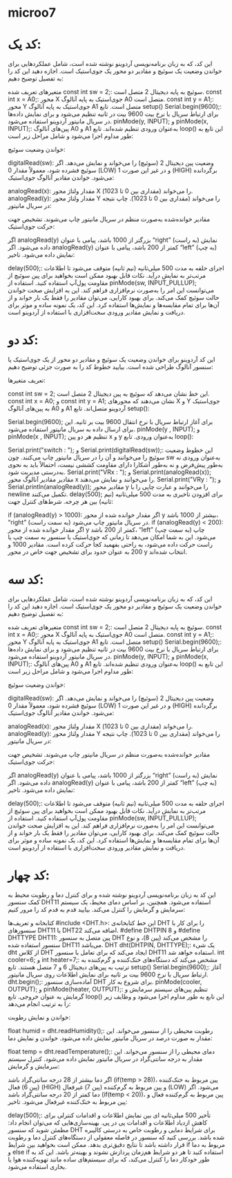 # microo7

# کد یک: 

این کد، که به زبان برنامه‌نویسی آردوینو نوشته شده است، شامل عملکردهایی برای خواندن وضعیت یک سوئیچ و مقادیر دو محور یک جوی‌استیک است. اجازه دهید این کد را به تفصیل توضیح دهیم:

متغیرهای تعریف شده
const int sw = 2;: سوئیچ به پایه دیجیتال 2 متصل است.
const int x = A0;: محور X جوی‌استیک به پایه آنالوگ A0 متصل است.
const int y = A1;: محور Y جوی‌استیک به پایه آنالوگ A1 متصل است.
تابع setup()
Serial.begin(9600);: برای ارتباط سریال با نرخ بیت 9600 بیت در ثانیه تنظیم می‌شود و برای نمایش داده‌ها در سریال مانیتور آردوینو استفاده می‌شود.
pinMode(y, INPUT); و pinMode(x, INPUT);: پین‌های آنالوگ A0 و A1 به‌عنوان ورودی تنظیم شده‌اند.
تابع loop()
این تابع به طور مداوم اجرا می‌شود و شامل مراحل زیر است:

خواندن وضعیت سوئیچ:

digitalRead(sw): وضعیت پین دیجیتال 2 (سوئیچ) را می‌خواند و نمایش می‌دهد. اگر سوئیچ فشرده شود، معمولاً مقدار 0 (LOW) و در غیر این صورت 1 (HIGH) برگردانده می‌شود.
خواندن مقادیر آنالوگ جوی‌استیک:

analogRead(x): مقدار ولتاژ محور X را می‌خواند (مقداری بین 0 تا 1023).
analogRead(y): مقدار ولتاژ محور Y را می‌خواند (مقداری بین 0 تا 1023).
چاپ نتیجه در سریال مانیتور:

مقادیر خوانده‌شده به‌صورت منظم در سریال مانیتور چاپ می‌شوند.
تشخیص جهت حرکت جوی‌استیک:

اگر analogRead(y) بزرگتر از 1000 باشد، پیامی با عنوان “right” (به راست) نمایش داده می‌شود.
اگر analogRead(y) کمتر از 200 باشد، پیامی با عنوان “left” (به چپ) نمایش داده می‌شود.
تاخیر:

delay(500);: اجرای حلقه به مدت 500 میلی‌ثانیه (نیم ثانیه) متوقف می‌شود تا اطلاعات مرتب‌تر به نمایش درآید.
نکات قابل بهبود
ممکن است بخواهید برای پین سوئیچ از مقاومت پول‌آپ استفاده کنید. استفاده از pinMode(sw, INPUT_PULLUP); می‌توانست این امر را به‌صورت نرم‌افزاری فراهم کند. این به افزایش صحت خواندن حالت سوئیچ کمک می‌کند.
برای بهبود کارایی، می‌توان مقادیر را فقط یک بار خواند و از آن‌ها برای تمام مقایسه‌ها و نمایش‌ها استفاده کرد.
این کد، یک نمونه ساده و موثر برای دریافت و نمایش مقادیر ورودی سخت‌افزاری با استفاده از آردوینو است.

# کد دو: 

این کد آردوینو برای خواندن وضعیت یک سوئیچ و مقادیر دو محور از یک جوی‌استیک یا سنسور آنالوگ طراحی شده است. بیایید خطوط کد را به صورت جزئی توضیح دهیم:

تعریف متغیر‌ها:

const int sw = 2; این خط نشان می‌دهد که سوئیچ به پین دیجیتال 2 متصل است.
const int x = A0; و const int y = A1; نشان می‌دهند که محورهای X و Y جوی‌استیک به پین‌های آنالوگ A0 و A1 آردوینو متصل‌اند.
تابع setup():

Serial.begin(9600); برای آغاز ارتباط سریال با نرخ انتقال 9600 بیت بر ثانیه. این برای ارسال داده به سریال مانیتور استفاده می‌شود.
pinMode(y , INPUT); و pinMode(x , INPUT); تنظیم هر دو پین x و y به‌عنوان ورودی.
تابع loop():

Serial.print("switch : "); و Serial.print(digitalRead(sw));: این خطوط وضعیت سوئیچ را می‌خوانند و آن را در سریال مانیتور چاپ می‌کنند. چون sw به‌عنوان ورودی نه به‌طور پیش‌فرض و نه به‌طور آشکارا دارای مقاومت کششی نیست، احتمالاً باید به نحوی به‌درستی مدیریت شود.
Serial.print("VRx : "); و Serial.print(analogRead(x)); مقادیر مقادیر آنالوگ محور x را می‌خوانند و نمایش می‌دهند.
Serial.print("VRy : "); و Serial.println(analogRead(y)); مقادیر محور y را می‌خوانند و عبارت چاپی را با newline تکمیل می‌کنند.
delay(500); برای افزودن تاخیری به مدت 500 میلی‌ثانیه (نیم ثانیه) بین هر چرخه.
شرط‌های کنترل جهت:

if (analogRead(y) > 1000): اگر مقدار خوانده شده از محور y بیشتر از 1000 باشد، “right” (به سمت راست) در سریال مانیتور چاپ می‌شود.
if (analogRead(y) < 200): اگر مقدار خوانده شده از محور y کمتر از 200 باشد، “left” (به سمت چپ) چاپ می‌شود.
این به شما امکان می‌دهد تا زمانی که جوی‌استیک یا سنسور به سمت چپ یا راست حرکت داده می‌شود، به راحتی بفهمید کجا حرکت کرده است. مقادیر 1000 و 200 به عنوان حدود برای تشخیص جهت خاص در محور y انتخاب شده‌اند.

# کد سه: 

این کد، که به زبان برنامه‌نویسی آردوینو نوشته شده است، شامل عملکردهایی برای خواندن وضعیت یک سوئیچ و مقادیر دو محور یک جوی‌استیک است. اجازه دهید این کد را به تفصیل توضیح دهیم:

متغیرهای تعریف شده
const int sw = 2;: سوئیچ به پایه دیجیتال 2 متصل است.
const int x = A0;: محور X جوی‌استیک به پایه آنالوگ A0 متصل است.
const int y = A1;: محور Y جوی‌استیک به پایه آنالوگ A1 متصل است.
تابع setup()
Serial.begin(9600);: برای ارتباط سریال با نرخ بیت 9600 بیت در ثانیه تنظیم می‌شود و برای نمایش داده‌ها در سریال مانیتور آردوینو استفاده می‌شود.
pinMode(y, INPUT); و pinMode(x, INPUT);: پین‌های آنالوگ A0 و A1 به‌عنوان ورودی تنظیم شده‌اند.
تابع loop()
این تابع به طور مداوم اجرا می‌شود و شامل مراحل زیر است:

خواندن وضعیت سوئیچ:

digitalRead(sw): وضعیت پین دیجیتال 2 (سوئیچ) را می‌خواند و نمایش می‌دهد. اگر سوئیچ فشرده شود، معمولاً مقدار 0 (LOW) و در غیر این صورت 1 (HIGH) برگردانده می‌شود.
خواندن مقادیر آنالوگ جوی‌استیک:

analogRead(x): مقدار ولتاژ محور X را می‌خواند (مقداری بین 0 تا 1023).
analogRead(y): مقدار ولتاژ محور Y را می‌خواند (مقداری بین 0 تا 1023).
چاپ نتیجه در سریال مانیتور:

مقادیر خوانده‌شده به‌صورت منظم در سریال مانیتور چاپ می‌شوند.
تشخیص جهت حرکت جوی‌استیک:

اگر analogRead(y) بزرگتر از 1000 باشد، پیامی با عنوان “right” (به راست) نمایش داده می‌شود.
اگر analogRead(y) کمتر از 200 باشد، پیامی با عنوان “left” (به چپ) نمایش داده می‌شود.
تاخیر:

delay(500);: اجرای حلقه به مدت 500 میلی‌ثانیه (نیم ثانیه) متوقف می‌شود تا اطلاعات مرتب‌تر به نمایش درآید.
نکات قابل بهبود
ممکن است بخواهید برای پین سوئیچ از مقاومت پول‌آپ استفاده کنید. استفاده از pinMode(sw, INPUT_PULLUP); می‌توانست این امر را به‌صورت نرم‌افزاری فراهم کند. این به افزایش صحت خواندن حالت سوئیچ کمک می‌کند.
برای بهبود کارایی، می‌توان مقادیر را فقط یک بار خواند و از آن‌ها برای تمام مقایسه‌ها و نمایش‌ها استفاده کرد.
این کد، یک نمونه ساده و موثر برای دریافت و نمایش مقادیر ورودی سخت‌افزاری با استفاده از آردوینو است.

# کد چهار: 

این کد به زبان برنامه‌نویسی آردوینو نوشته شده و برای کنترل دما و رطوبت محیط به کمک سنسور DHT11 استفاده می‌شود. همچنین، بر اساس دمای محیط، یک سیستم سرمایش و گرمایش را کنترل می‌کند. بیایید قدم به قدم کد را مرور کنیم:

کتابخانه و تعریف‌ها
#include <DHT.h>: این خط کتابخانه‌ی DHT را برای کار با سنسورهای DHT11 یا DHT22 اضافه می‌کند.
#define DHTPIN 8 و #define DHTTYPE DHT11: پین متصل به سنسور DHT را مشخص می‌کند (پین 8)، و نوع سنسور استفاده شده DHT11 می‌باشد.
DHT dht(DHTPIN, DHTTYPE);: یک شیء dht از کلاس DHT ایجاد می‌کند که برای تعامل با سنسور DHT11 استفاده خواهد شد.
int cooler=6; و int heater=7;: مشخص می‌کند که دستگاه‌های خنک‌کننده و گرم‌کننده به ترتیب به پین‌های دیجیتال 6 و 7 متصل هستند.
تابع setup()
Serial.begin(9600);: آغاز ارتباط سریال با نرخ 9600 بیت بر ثانیه برای نمایش اطلاعات روی سریال مانیتور.
dht.begin();: آماده‌سازی سنسور DHT برای شروع به کار.
pinMode(cooler, OUTPUT); و pinMode(heater, OUTPUT);: تنظیم پین‌های سیستم سرمایش و گرمایش به عنوان خروجی.
تابع loop()
این تابع به طور مداوم اجرا می‌شود و وظایف زیر را به ترتیب انجام می‌دهد:

خواندن و نمایش رطوبت:

float humid = dht.readHumidity();: رطوبت محیطی را از سنسور می‌خواند.
این مقدار به صورت درصد در سریال مانیتور نمایش داده می‌شود.
خواندن و نمایش دما:

float temp = dht.readTemperature();: دمای محیطی را از سنسور می‌خواند.
این مقدار به درجه سانتی‌گراد در سریال مانیتور نمایش داده می‌شود.
کنترل سیستم سرمایش و گرمایش:

اگر دما بیشتر از 28 درجه سانتی‌گراد باشد (if(temp > 28))، پین مربوط به خنک‌کننده (پین 6) فعال (HIGH) و پین مربوط به گرم‌کننده (پین 7) غیرفعال (LOW) می‌شود.
اگر دما کمتر از 20 درجه سانتی‌گراد باشد (if(temp < 20))، پین مربوط به گرم‌کننده فعال و پین مربوط به خنک‌کننده غیرفعال می‌شود.
تاخیر:

delay(500);: تأخیر 500 میلی‌ثانیه ای بین نمایش اطلاعات و اقدامات کنترلی برای کاهش ازدیاد اطلاعات و اقدامات پی در پی.
بهینه‌سازی‌هایی که می‌توان انجام داد:
مطمئن شوید که سنسور DHT برای شرایط دمایی و رطوبت خاص به درستی کالیبره شده باشد.
بررسی کنید که سنسور در فاصله معقولی از دستگاه‌های کنترل دما و رطوبت قرار داشته باشد تا نتایج دقیق‌تری بدهد.
ممکن است بخواهید بین شرایط if مربوط به دما و else if استفاده کنید تا هر دو شرایط هم‌زمان پردازش نشوند و بهینه‌تر باشد.
این کد به طور خودکار دما را کنترل می‌کند، که برای سیستم‌های ساده مانند تهویه‌کننده هوا یا بخاری استفاده می‌شود.
